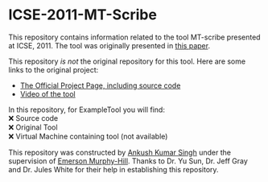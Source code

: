 # ICSE-2011-MT-Scribe
This repository contains information related to the tool MT-scribe presented at ICSE, 2011. The tool was originally presented in [this paper](http://dx.doi.org/10.1145/1985793.1985966).

This repository _is not_ the original repository for this tool. Here are some links to the original project:
* [The Official Project Page, including source code](https://cis.uab.edu/softcom/)
* [Video of the tool](https://cis.uab.edu/softcom/mtbd/)

In this repository, for ExampleTool you will find:</br>
:x: Source code</br>
:x: Original Tool</br>
:x: Virtual Machine containing tool (not available)

This repository was constructed by [Ankush Kumar Singh](https://github.com/asingh21) under the supervision of [Emerson Murphy-Hill](https://github.com/CaptainEmerson). Thanks to Dr. Yu Sun, Dr. Jeff Gray and Dr. Jules White for their help in establishing this repository.
